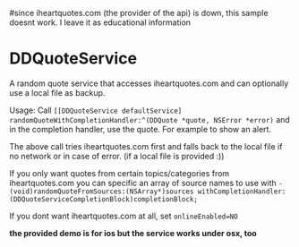 #since iheartquotes.com (the provider of the api) is down, this sample doesnt work. I leave it as educational information   

DDQuoteService
==============
A random quote service that accesses iheartquotes.com and can optionally use a local file as backup.

Usage: Call `[[DDQuoteService defaultService] randomQuoteWithCompletionHandler:^(DDQuote *quote, NSError *error)` and in the completion handler, use the quote. For example to show an alert.

The above call tries iheartquotes.com first and falls back to the local file if no network or in case of error. (if a local file is provided :))

If you only want quotes from certain topics/categories from iheartquotes.com you can specific an array of source names to use with `- (void)randomQuoteFromSources:(NSArray*)sources withCompletionHandler:(DDQuoteServiceCompletionBlock)completionBlock;`

If you dont want iheartquotes.com at all, set `onlineEnabled=NO`

**the provided demo is for ios but the service works under osx, too**

